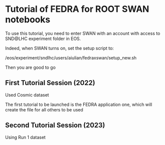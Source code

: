 # Tutorial of FEDRA for ROOT SWAN notebooks

To use this tutorial, you need to enter SWAN with an account with access to SND@LHC experiment folder in EOS.

Indeed, when SWAN turns on, set the setup script to:

/eos/experiment/sndlhc/users/aiulian/fedraxswan/setup_new.sh

Then you are good to go

## First Tutorial Session (2022)

Used Cosmic dataset

The first tutorial to be launched is the FEDRA application one, which will create the file for all others to be used

## Second Tutorial Session (2023)

Using Run 1 dataset